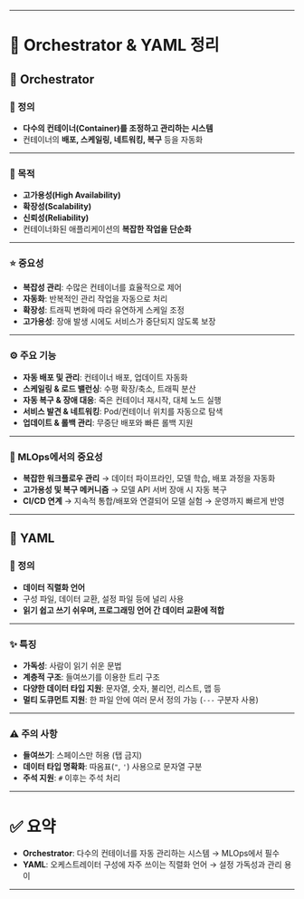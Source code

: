 
---

# 🚀 Orchestrator & YAML 정리

## 🔹 Orchestrator

### 📖 정의

* **다수의 컨테이너(Container)를 조정하고 관리하는 시스템**
* 컨테이너의 **배포, 스케일링, 네트워킹, 복구** 등을 자동화

---

### 🎯 목적

* **고가용성(High Availability)**
* **확장성(Scalability)**
* **신뢰성(Reliability)**
* 컨테이너화된 애플리케이션의 **복잡한 작업을 단순화**

---

### ⭐ 중요성

* **복잡성 관리**: 수많은 컨테이너를 효율적으로 제어
* **자동화**: 반복적인 관리 작업을 자동으로 처리
* **확장성**: 트래픽 변화에 따라 유연하게 스케일 조정
* **고가용성**: 장애 발생 시에도 서비스가 중단되지 않도록 보장

---

### ⚙️ 주요 기능

* **자동 배포 및 관리**: 컨테이너 배포, 업데이트 자동화
* **스케일링 & 로드 밸런싱**: 수평 확장/축소, 트래픽 분산
* **자동 복구 & 장애 대응**: 죽은 컨테이너 재시작, 대체 노드 실행
* **서비스 발견 & 네트워킹**: Pod/컨테이너 위치를 자동으로 탐색
* **업데이트 & 롤백 관리**: 무중단 배포와 빠른 롤백 지원

---

### 🔑 MLOps에서의 중요성

* **복잡한 워크플로우 관리**
  → 데이터 파이프라인, 모델 학습, 배포 과정을 자동화
* **고가용성 및 복구 메커니즘**
  → 모델 API 서버 장애 시 자동 복구
* **CI/CD 연계**
  → 지속적 통합/배포와 연결되어 모델 실험 → 운영까지 빠르게 반영

---

## 🔹 YAML

### 📖 정의

* **데이터 직렬화 언어**
* 구성 파일, 데이터 교환, 설정 파일 등에 널리 사용
* **읽기 쉽고 쓰기 쉬우며, 프로그래밍 언어 간 데이터 교환에 적합**

---

### ✨ 특징

* **가독성**: 사람이 읽기 쉬운 문법
* **계층적 구조**: 들여쓰기를 이용한 트리 구조
* **다양한 데이터 타입 지원**: 문자열, 숫자, 불리언, 리스트, 맵 등
* **멀티 도큐먼트 지원**: 한 파일 안에 여러 문서 정의 가능 (`---` 구분자 사용)

---

### ⚠️ 주의 사항

* **들여쓰기**: 스페이스만 허용 (탭 금지)
* **데이터 타입 명확화**: 따옴표(`"`, `'`) 사용으로 문자열 구분
* **주석 지원**: `#` 이후는 주석 처리

---

# ✅ 요약

* **Orchestrator**: 다수의 컨테이너를 자동 관리하는 시스템 → MLOps에서 필수
* **YAML**: 오케스트레이터 구성에 자주 쓰이는 직렬화 언어 → 설정 가독성과 관리 용이

---

